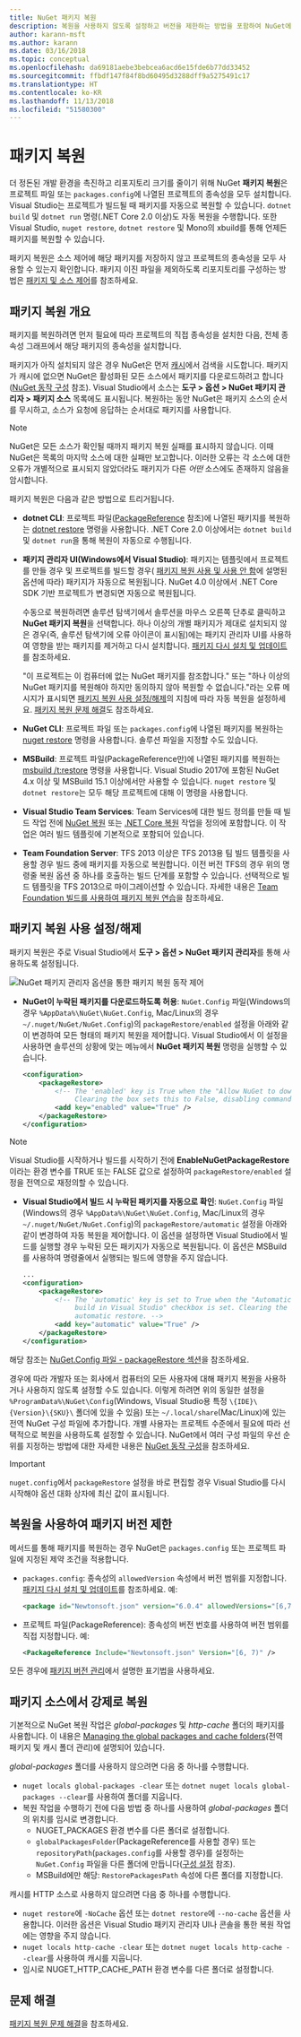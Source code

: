 ```yaml
---
title: NuGet 패키지 복원
description: 복원을 사용하지 않도록 설정하고 버전을 제한하는 방법을 포함하여 NuGet에서 프로젝트가 종속된 패키지를 복원하는 방법을 간략히 설명합니다.
author: karann-msft
ms.author: karann
ms.date: 03/16/2018
ms.topic: conceptual
ms.openlocfilehash: da69181aebe3bebcea6acd6e15fde6b77dd33452
ms.sourcegitcommit: ffbdf147f84f8bd60495d3288dff9a5275491c17
ms.translationtype: HT
ms.contentlocale: ko-KR
ms.lasthandoff: 11/13/2018
ms.locfileid: "51580300"
---
```

# <a name="package-restore"></a>패키지 복원

더 정돈된 개발 환경을 촉진하고 리포지토리 크기를 줄이기 위해 NuGet **패키지 복원**은 프로젝트 파일 또는 `packages.config`에 나열된 프로젝트의 종속성을 모두 설치합니다. Visual Studio는 프로젝트가 빌드될 때 패키지를 자동으로 복원할 수 있습니다. `dotnet build` 및 `dotnet run` 명령(.NET Core 2.0 이상)도 자동 복원을 수행합니다. 또한 Visual Studio, `nuget restore`, `dotnet restore` 및 Mono의 xbuild를 통해 언제든 패키지를 복원할 수 있습니다.

패키지 복원은 소스 제어에 해당 패키지를 저장하지 않고 프로젝트의 종속성을 모두 사용할 수 있는지 확인합니다. 패키지 이진 파일을 제외하도록 리포지토리를 구성하는 방법은 [패키지 및 소스 제어](../consume-packages/packages-and-source-control.md)를 참조하세요.

## <a name="package-restore-overview"></a>패키지 복원 개요

패키지를 복원하려면 먼저 필요에 따라 프로젝트의 직접 종속성을 설치한 다음, 전체 종속성 그래프에서 해당 패키지의 종속성을 설치합니다.

패키지가 아직 설치되지 않은 경우 NuGet은 먼저 [캐시](../consume-packages/managing-the-global-packages-and-cache-folders.md)에서 검색을 시도합니다. 패키지가 캐시에 없으면 NuGet은 활성화된 모든 소스에서 패키지를 다운로드하려고 합니다([NuGet 동작 구성](Configuring-NuGet-Behavior.md) 참조). Visual Studio에서 소스는 **도구 > 옵션 > NuGet 패키지 관리자 > 패키지 소스** 목록에도 표시됩니다. 복원하는 동안 NuGet은 패키지 소스의 순서를 무시하고, 소스가 요청에 응답하는 순서대로 패키지를 사용합니다.

> [!Note]
> NuGet은 모든 소스가 확인될 때까지 패키지 복원 실패를 표시하지 않습니다. 이때 NuGet은 목록의 마지막 소스에 대한 실패만 보고합니다. 이러한 오류는 각 소스에 대한 오류가 개별적으로 표시되지 않았더라도 패키지가 다른 *어떤* 소스에도 존재하지 않음을 암시합니다.

패키지 복원은 다음과 같은 방법으로 트리거됩니다.

- **dotnet CLI**: 프로젝트 파일([PackageReference](../consume-packages/package-references-in-project-files.md) 참조)에 나열된 패키지를 복원하는 [dotnet restore](/dotnet/core/tools/dotnet-restore?tabs=netcore2x) 명령을 사용합니다. .NET Core 2.0 이상에서는 `dotnet build` 및 `dotnet run`을 통해 복원이 자동으로 수행됩니다.

- **패키지 관리자 UI(Windows에서 Visual Studio)**: 패키지는 템플릿에서 프로젝트를 만들 경우 및 프로젝트를 빌드할 경우( [패키지 복원 사용 및 사용 안 함](#enabling-and-disabling-package-restore)에 설명된 옵션에 따라) 패키지가 자동으로 복원됩니다. NuGet 4.0 이상에서 .NET Core SDK 기반 프로젝트가 변경되면 자동으로 복원됩니다.

    수동으로 복원하려면 솔루션 탐색기에서 솔루션을 마우스 오른쪽 단추로 클릭하고 **NuGet 패키지 복원**을 선택합니다. 하나 이상의 개별 패키지가 제대로 설치되지 않은 경우(즉, 솔루션 탐색기에 오류 아이콘이 표시됨)에는 패키지 관리자 UI를 사용하여 영향을 받는 패키지를 제거하고 다시 설치합니다. [패키지 다시 설치 및 업데이트](../consume-packages/reinstalling-and-updating-packages.md)를 참조하세요.

    "이 프로젝트는 이 컴퓨터에 없는 NuGet 패키지를 참조합니다." 또는 "하나 이상의 NuGet 패키지를 복원해야 하지만 동의하지 않아 복원할 수 없습니다."라는 오류 메시지가 표시되면 [패키지 복원 사용 설정/해제](#enabling-and-disabling-package-restore)의 지침에 따라 자동 복원을 설정하세요. [패키지 복원 문제 해결](Package-restore-troubleshooting.md)도 참조하세요.

- **NuGet CLI**: 프로젝트 파일 또는 `packages.config`에 나열된 패키지를 복원하는 [nuget restore](../tools/cli-ref-restore.md) 명령을 사용합니다. 솔루션 파일을 지정할 수도 있습니다.

- **MSBuild**: 프로젝트 파일(PackageReference만)에 나열된 패키지를 복원하는 [msbuild /t:restore](../reference/msbuild-targets.md#restore-target) 명령을 사용합니다. Visual Studio 2017에 포함된 NuGet 4.x 이상 및 MSBuild 15.1 이상에서만 사용할 수 있습니다. `nuget restore` 및 `dotnet restore`는 모두 해당 프로젝트에 대해 이 명령을 사용합니다.

- **Visual Studio Team Services**: Team Services에 대한 빌드 정의를 만들 때 빌드 작업 전에 [NuGet 복원](/vsts/build-release/tasks/package/nuget#restore-nuget-packages) 또는 [.NET Core 복원](/vsts/build-release/tasks/build/dotnet-core#restore-nuget-packages) 작업을 정의에 포함합니다. 이 작업은 여러 빌드 템플릿에 기본적으로 포함되어 있습니다.

- **Team Foundation Server**: TFS 2013 이상은 TFS 2013용 팀 빌드 템플릿을 사용할 경우 빌드 중에 패키지를 자동으로 복원합니다. 이전 버전 TFS의 경우 위의 명령줄 복원 옵션 중 하나를 호출하는 빌드 단계를 포함할 수 있습니다. 선택적으로 빌드 템플릿을 TFS 2013으로 마이그레이션할 수 있습니다. 자세한 내용은 [Team Foundation 빌드를 사용하여 패키지 복원 연습](../consume-packages/team-foundation-build.md)을 참조하세요.

## <a name="enabling-and-disabling-package-restore"></a>패키지 복원 사용 설정/해제

패키지 복원은 주로 Visual Studio에서 **도구 > 옵션 > NuGet 패키지 관리자**를 통해 사용하도록 설정됩니다.

![NuGet 패키지 관리자 옵션을 통한 패키지 복원 동작 제어](media/Restore-01-AutoRestoreOptions.png)

- **NuGet이 누락된 패키지를 다운로드하도록 허용**: `NuGet.Config` 파일(Windows의 경우 `%AppData%\NuGet\NuGet.Config`, Mac/Linux의 경우 `~/.nuget/NuGet/NuGet.Config`)의 `packageRestore/enabled` 설정을 아래와 같이 변경하여 모든 형태의 패키지 복원을 제어합니다. Visual Studio에서 이 설정을 사용하면 솔루션의 상황에 맞는 메뉴에서 **NuGet 패키지 복원** 명령을 실행할 수 있습니다.

    ```xml
    <configuration>
        <packageRestore>
            <!-- The 'enabled' key is True when the "Allow NuGet to download missing packages" checkbox is set.
                 Clearing the box sets this to False, disabling command-line, automatic, and MSBuild-Integrated restore. -->
            <add key="enabled" value="True" />
        </packageRestore>
    </configuration>
    ```

> [!Note]
>  Visual Studio를 시작하거나 빌드를 시작하기 전에 **EnableNuGetPackageRestore**이라는 환경 변수를 TRUE 또는 FALSE 값으로 설정하여 `packageRestore/enabled` 설정을 전역으로 재정의할 수 있습니다.

- **Visual Studio에서 빌드 시 누락된 패키지를 자동으로 확인**: `NuGet.Config` 파일(Windows의 경우 `%AppData%\NuGet\NuGet.Config`, Mac/Linux의 경우 `~/.nuget/NuGet/NuGet.Config`)의 `packageRestore/automatic` 설정을 아래와 같이 변경하여 자동 복원을 제어합니다. 이 옵션을 설정하면 Visual Studio에서 빌드를 실행할 경우 누락된 모든 패키지가 자동으로 복원됩니다. 이 옵션은 MSBuild를 사용하여 명령줄에서 실행되는 빌드에 영향을 주지 않습니다.

    ```xml
    ...
    <configuration>
        <packageRestore>
            <!-- The 'automatic' key is set to True when the "Automatically check for missing packages during
                 build in Visual Studio" checkbox is set. Clearing the box sets this to False and disables
                 automatic restore. -->
            <add key="automatic" value="True" />
        </packageRestore>
    </configuration>
    ```

해당 참조는 [NuGet.Config 파일 - packageRestore 섹션](../reference/nuget-config-file.md#packagerestore-section)을 참조하세요.

경우에 따라 개발자 또는 회사에서 컴퓨터의 모든 사용자에 대해 패키지 복원을 사용하거나 사용하지 않도록 설정할 수도 있습니다. 이렇게 하려면 위의 동일한 설정을 `%ProgramData%\NuGet\Config`(Windows, Visual Studio용 특정 `\{IDE}\{Version}\{SKU}\` 폴더에 있을 수 있음) 또는 `~/.local/share`(Mac/Linux)에 있는 전역 NuGet 구성 파일에 추가합니다. 개별 사용자는 프로젝트 수준에서 필요에 따라 선택적으로 복원을 사용하도록 설정할 수 있습니다. NuGet에서 여러 구성 파일의 우선 순위를 지정하는 방법에 대한 자세한 내용은 [NuGet 동작 구성](../consume-packages/configuring-nuget-behavior.md#how-settings-are-applied)을 참조하세요.

> [!Important]
> `nuget.config`에서 `packageRestore` 설정을 바로 편집할 경우 Visual Studio를 다시 시작해야 옵션 대화 상자에 최신 값이 표시됩니다.

## <a name="constraining-package-versions-with-restore"></a>복원을 사용하여 패키지 버전 제한

메서드를 통해 패키지를 복원하는 경우 NuGet은 `packages.config` 또는 프로젝트 파일에 지정된 제약 조건을 적용합니다.

- `packages.config`: 종속성의 `allowedVersion` 속성에서 버전 범위를 지정합니다. [패키지 다시 설치 및 업데이트](../consume-packages/reinstalling-and-updating-packages.md#constraining-upgrade-versions)를 참조하세요. 예:

    ```xml
    <package id="Newtonsoft.json" version="6.0.4" allowedVersions="[6,7)" />
    ```

- 프로젝트 파일(PackageReference): 종속성의 버전 번호를 사용하여 버전 범위를 직접 지정합니다. 예:

    ```xml
    <PackageReference Include="Newtonsoft.json" Version="[6, 7)" />
    ```

모든 경우에 [패키지 버전 관리](../reference/package-versioning.md)에서 설명한 표기법을 사용하세요.

## <a name="forcing-restore-from-package-sources"></a>패키지 소스에서 강제로 복원

기본적으로 NuGet 복원 작업은 *global-packages* 및 *http-cache* 폴더의 패키지를 사용합니다. 이 내용은 [Managing the global packages and cache folders](managing-the-global-packages-and-cache-folders.md)(전역 패키지 및 캐시 폴더 관리)에 설명되어 있습니다.

*global-packages* 폴더를 사용하지 않으려면 다음 중 하나를 수행합니다.

- `nuget locals global-packages -clear` 또는 `dotnet nuget locals global-packages --clear`를 사용하여 폴더를 지웁니다.
- 복원 작업을 수행하기 전에 다음 방법 중 하나를 사용하여 *global-packages* 폴더의 위치를 임시로 변경합니다.
  - NUGET_PACKAGES 환경 변수를 다른 폴더로 설정합니다.
  - `globalPackagesFolder`(PackageReference를 사용할 경우) 또는 `repositoryPath`(`packages.config`를 사용할 경우)를 설정하는 `NuGet.Config` 파일을 다른 폴더에 만듭니다([구성 설정](../reference/nuget-config-file.md#config-section) 참조).
  - MSBuild에만 해당: `RestorePackagesPath` 속성에 다른 폴더를 지정합니다.

캐시를 HTTP 소스로 사용하지 않으려면 다음 중 하나를 수행합니다.

- `nuget restore`에 `-NoCache` 옵션 또는 `dotnet restore`에 `--no-cache` 옵션을 사용합니다. 이러한 옵션은 Visual Studio 패키지 관리자 UI나 콘솔을 통한 복원 작업에는 영향을 주지 않습니다.
- `nuget locals http-cache -clear` 또는 `dotnet nuget locals http-cache --clear`를 사용하여 캐시를 지웁니다.
- 임시로 NUGET_HTTP_CACHE_PATH 환경 변수를 다른 폴더로 설정합니다.

## <a name="troubleshooting"></a>문제 해결

[패키지 복원 문제 해결](package-restore-troubleshooting.md)을 참조하세요.
